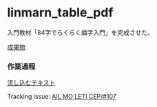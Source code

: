 # linmarn_table_pdf
入門教材「84字でらくらく燐字入門」を完成させた。

[成果物](https://github.com/yasusho/linmarn_table_pdf/blob/master/84%E5%AD%97%E3%81%A7%E3%82%89%E3%81%8F%E3%82%89%E3%81%8F%E7%87%90%E5%AD%97%E5%85%A5%E9%96%80.pdf)

### 作業過程
[流し込むテキスト](https://docs.google.com/spreadsheets/d/1NMRpE7smOoGtWNOtNVoU3RrmXm5I8aTLIqV21uqzuiw/edit#gid=0)

Tracking issue: [AIL MO LETI CEP/#107](https://github.com/AIL-MO-LETI-CEP/issues/issues/107)

